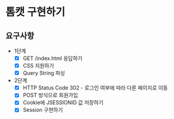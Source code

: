 # 톰캣 구현하기

## 요구사항

- 1단계
    - [x] GET /index.html 응답하기
    - [x] CSS 지원하기
    - [x] Query String 파싱
- 2단계
    - [x] HTTP Status Code 302 - 로그인 여부에 따라 다른 페이지로 이동
    - [x] POST 방식으로 회원가입
    - [x] Cookie에 JSESSIONID 값 저장하기
    - [x] Session 구현하기

